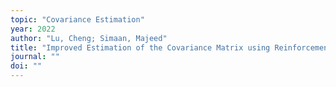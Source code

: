 ```yaml
---
topic: "Covariance Estimation"
year: 2022
author: "Lu, Cheng; Simaan, Majeed"
title: "Improved Estimation of the Covariance Matrix using Reinforcement Learning"
journal: ""
doi: ""
---
```

